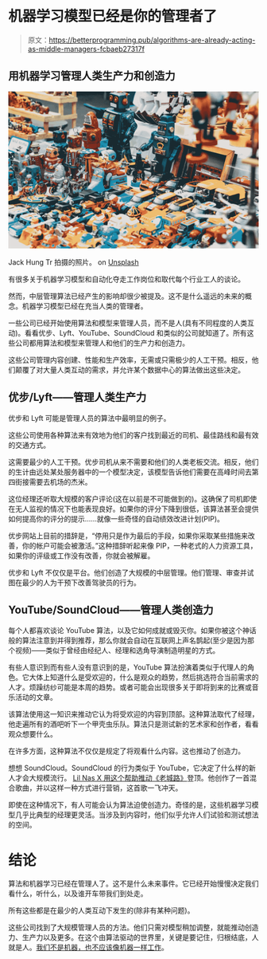 # 机器学习模型已经是你的管理者了

> 原文：<https://betterprogramming.pub/algorithms-are-already-acting-as-middle-managers-fcbaeb27317f>

## 用机器学习管理人类生产力和创造力

![](img/915c93992c9d28556b70d847abfcce34.png)

Jack Hung Tr 拍摄的照片。 on [Unsplash](https://unsplash.com/s/photos/robots?utm_source=unsplash&utm_medium=referral&utm_content=creditCopyText)

有很多关于机器学习模型和自动化夺走工作岗位和取代每个行业工人的谈论。

然而，中层管理算法已经产生的影响却很少被提及。这不是什么遥远的未来的概念。机器学习模型已经在充当人类的管理者。

一些公司已经开始使用算法和模型来管理人员，而不是人(具有不同程度的人类互动)。看看优步、Lyft、YouTube、SoundCloud 和类似的公司就知道了。所有这些公司都用算法和模型来管理人和他们的生产力和创造力。

这些公司管理内容创建、性能和生产效率，无需或只需极少的人工干预。相反，他们颠覆了对大量人类互动的需求，并允许某个数据中心的算法做出这些决定。

## 优步/Lyft——管理人类生产力

优步和 Lyft 可能是管理人员的算法中最明显的例子。

这些公司使用各种算法来有效地为他们的客户找到最近的司机、最佳路线和最有效的交通方式。

这需要最少的人工干预。优步司机从来不需要和他们的人类老板交流。相反，他们的生计由远处某处服务器中的一个模型决定，该模型告诉他们需要在高峰时间去第四街接需要去机场的杰米。

这位经理还听取大规模的客户评论(这在以前是不可能做到的)。这确保了司机即使在无人监视的情况下也能表现良好。如果你的评分下降到很低，该算法甚至会提供如何提高你的评分的提示……就像一些奇怪的自动绩效改进计划(PIP)。

优步网站上目前的措辞是，“停用只是作为最后的手段，如果你采取某些措施来改善，你的帐户可能会被激活。”这种措辞听起来像 PIP，一种老式的人力资源工具，如果你的评级或工作没有改善，你就会被解雇。

优步和 Lyft 不仅仅是平台。他们创造了大规模的中层管理。他们管理、审查并试图在最少的人为干预下改善驾驶员的行为。

## YouTube/SoundCloud——管理人类创造力

每个人都喜欢谈论 YouTube 算法，以及它如何成就或毁灭你。如果你被这个神话般的算法注意到并得到推荐，那么你就会自动在互联网上声名鹊起(至少是因为那个视频)——类似于曾经由经纪人、经理和选角导演制造明星的方式。

有些人意识到而有些人没有意识到的是，YouTube 算法扮演着类似于代理人的角色。它大体上知道什么是受欢迎的，什么是观众的趋势，然后挑选符合当前需求的人才。烦躁纺纱可能是本周的趋势。或者可能会出现很多关于即将到来的比赛或音乐活动的文章。

该算法使用这一知识来推动它认为将受欢迎的内容到顶部。这种算法取代了经理，他走遍所有的酒吧听下一个甲壳虫乐队。算法只是测试新的艺术家和创作者，看看观众想要什么。

在许多方面，这种算法不仅仅是规定了将观看什么内容。这也推动了创造力。

想想 SoundCloud。SoundCloud 的行为类似于 YouTube，它决定了什么样的新人才会大规模流行。 [Lil Nas X 用这个帮助推动《老城路》](https://medium.com/@beausoleil/how-old-town-road-hacked-the-algorithm-and-became-a-billboard-1-song-162873716180)登顶。他创作了一首混合歌曲，并以这样一种方式进行营销，这首歌一飞冲天。

即使在这种情况下，有人可能会认为算法迫使创造力。奇怪的是，这些机器学习模型几乎比典型的经理更灵活。当涉及到内容时，他们似乎允许人们试验和测试想法的空间。

# 结论

算法和机器学习已经在管理人了。这不是什么未来事件。它已经开始慢慢决定我们看什么，听什么，以及谁开车带我们到处走。

所有这些都是在最少的人类互动下发生的(除非有某种问题)。

这些公司找到了大规模管理人员的方法。他们只需对模型稍加调整，就能推动创造力、生产力以及更多。在这个由算法驱动的世界里，关键是要记住，归根结底，人就是人。[我们不是机器，也不应该像机器一样工作](https://medium.com/better-programming/the-problem-with-machine-learning-in-healthcare-406c97cb311)。
